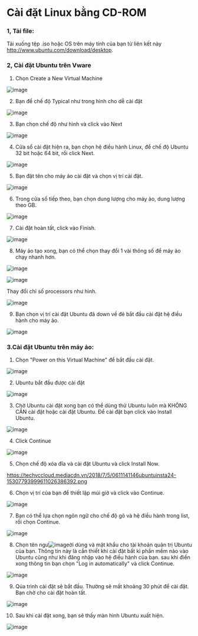 # Cài đặt Linux bằng CD-ROM
### 1, Tải file:
Tải xuống tệp .iso hoặc OS trên máy tính của bạn từ liên kết này http://www.ubuntu.com/download/desktop.

### 2, Cài đặt Ubuntu trên Vware

1. Chọn Create a New Virtual Machine

![image](https://user-images.githubusercontent.com/105496635/182336156-3c4e89d3-3bdc-48bb-b5b0-f292df1a1e64.png)


2. Bạn để chế độ Typical như trong hình cho dễ cài đặt

![image](https://user-images.githubusercontent.com/105496635/182336226-525be066-ef8b-4788-9956-65bac01daf02.png)


3. Bạn chọn chế độ như hình và click vào Next

![image](https://user-images.githubusercontent.com/105496635/182336268-956791e8-2411-46ea-b605-066e84a5c791.png)


4. Cửa sổ cài đặt hiện ra, bạn chọn hệ điều hành Linux, để chế độ Ubuntu 32 bit hoặc 64 bit, rồi click Next.

![image](https://user-images.githubusercontent.com/105496635/182336297-284c5fdf-6c97-4a5f-b339-9e471897e010.png)

5. Bạn đặt tên cho máy ảo cài đặt và chọn vị trí cài đặt.

![image](https://user-images.githubusercontent.com/105496635/182336340-073990db-efff-43d6-a03c-0b1f28bf4542.png)


6. Trong cửa sổ tiếp theo, bạn chọn dung lượng cho máy ảo, dung lượng theo GB.

![image](https://user-images.githubusercontent.com/105496635/182336424-497e3554-ca97-454e-82f0-6a4245feb259.png)


7. Cài đặt hoàn tất, click vào Finish.

![image](https://user-images.githubusercontent.com/105496635/182337270-e98f4608-21ba-473b-829e-e3eccf7d85e5.png)

8. Máy ảo tạo xong, bạn có thể chọn thay đổi 1 vài thông số để máy ảo chạy nhanh hơn.

![image](https://user-images.githubusercontent.com/105496635/182336490-8c0c09d8-ca11-4b19-9358-3abf237bca60.png)

![image](https://user-images.githubusercontent.com/105496635/182336526-44e3d4ee-c2e8-4456-811f-96cfbc78b801.png)

Thay đổi chỉ số processors như hình.

![image](https://user-images.githubusercontent.com/105496635/182336954-4f118757-7f91-45af-8533-31497188065a.png)




9. Bạn chọn vị trí cài đặt Ubuntu đã down về đẻ bắt đầu cài đặt hệ điều hành cho máy ảo.

![image](https://user-images.githubusercontent.com/105496635/182336833-ac388fb0-44c2-4fbe-abe3-66c4f842246f.png)

### 3.Cài đặt Ubuntu trên máy ảo:
1. Chọn "Power on this Virtual Machine" để bắt đầu cài đặt.

![image](https://user-images.githubusercontent.com/105496635/182339403-b04a2276-0af3-4159-a0e4-27739cefc3aa.png)


2. Ubuntu bắt đầu được cài đặt

![image](https://user-images.githubusercontent.com/105496635/182339433-7e186727-6576-4638-b65d-7f5e21e5d0cb.png)


3.  Chờ Ubuntu cài đặt xong bạn có thể dùng thử Ubuntu luôn mà KHÔNG CẦN cài đặt hoặc cài đặt Ubuntu. Để cài đặt bạn click vào Install Ubuntu.

![image](https://user-images.githubusercontent.com/105496635/182339461-b77f0158-1961-4569-b2dc-df09b436a2a1.png)


4.  Click Continue

![image](https://user-images.githubusercontent.com/105496635/182339487-1ff2f110-0da3-4c01-ae96-de612f8dd931.png)


5.  Chọn chế độ xóa đĩa và cài đặt Ubuntu và click Install Now.

https://techvccloud.mediacdn.vn/2018/7/5/0611141146ubuntuinsta24-15307793999611026386392.png

6.  Chọn vị trí của bạn để thiết lập múi giờ và click vào Continue.

![image](https://user-images.githubusercontent.com/105496635/182339559-26082585-b232-415b-9066-bc5b02fc29d2.png)


7.  Bạn có thể lựa chọn ngôn ngữ cho chế độ gõ và hệ điều hành trong list, rồi chọn Continue.

![image](https://user-images.githubusercontent.com/105496635/182339590-8261abef-0dd9-46ff-8711-f565fa492773.png)


8.  Chọn tên ngư![image](https://user-images.githubusercontent.com/105496635/182339647-ee6335c9-e957-4852-ac71-398ce115b181.png)ời dùng và mật khẩu cho tài khoản quản trị Ubuntu của bạn. Thông tin này là cần thiết khi cài đặt bất kì phần mềm nào vào Ubuntu cũng
như khi đăng nhập vào hệ điều hành của bạn. sau khi điền xong thông tin bạn chọn "Log in automatically" và click Continue.

![image](https://user-images.githubusercontent.com/105496635/182339678-661845e2-0642-4ea3-be4e-29a05477c455.png)

9. Qúa trình cài đặt sẽ bắt đầu. Thường sẽ mất khoảng 30 phút để cài đặt. Bạn chờ cho cài đặt hoàn tất.

![image](https://user-images.githubusercontent.com/105496635/182339728-ca98aa1b-33e9-4b17-b829-7cff5585aa9d.png)


10. Sau khi cài đặt xong, bạn sẽ thấy màn hình Ubuntu xuất hiện.

![image](https://user-images.githubusercontent.com/105496635/182339882-b075314e-a4d8-40f7-8a1c-0b0a78ae5066.png)




